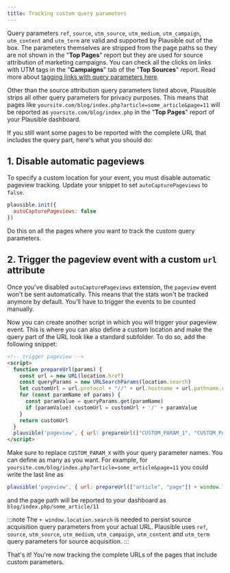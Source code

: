 ```yaml
---
title: Tracking custom query parameters
---
```


Query parameters `ref`, `source`, `utm_source`, `utm_medium`, `utm_campaign`, `utm_content` and `utm_term` are valid and supported by Plausible out of the box. The parameters themselves are stripped from the page paths so they are not shown in the "**Top Pages**" report but they are used for source attribution of  marketing campaigns. You can check all the clicks on links with UTM tags in the "**Campaigns**" tab of the "**Top Sources**" report. Read more about [tagging links with query parameters here](top-referrers.md).

Other than the source attribution query parameters listed above, Plausible strips all other query parameters for privacy purposes. This means that pages like `yoursite.com/blog/index.php?article=some_article&page=11` will be reported as `yoursite.com/blog/index.php` in the "**Top Pages**" report of your Plausible dashboard.

If you still want some pages to be reported with the complete URL that includes the query part, here's what you should do:

## 1. Disable automatic pageviews

To specify a custom location for your event, you must disable automatic pageview tracking. Update your snippet to set `autoCapturePageviews` to `false`.

```javascript
plausible.init({
  autoCapturePageviews: false
})
```

Do this on all the pages where you want to track the custom query parameters.

## 2. Trigger the pageview event with a custom `url` attribute

Once you've disabled `autoCapturePageviews` extension, the `pageview` event won't be sent automatically. This means that the stats won't be tracked anymore by default. You'll have to trigger the events to be counted manually.

Now you can create another script in which you will trigger your pageview event. This is where you can also define a custom location and
make the query part of the URL look like a standard subfolder. To do so, add the following snippet:

```html
<!-- trigger pageview -->
<script>
  function prepareUrl(params) {
    const url = new URL(location.href)
    const queryParams = new URLSearchParams(location.search)
    let customUrl = url.protocol + "//" + url.hostname + url.pathname.replace(/\/$/, '')
    for (const paramName of params) {
      const paramValue = queryParams.get(paramName)
      if (paramValue) customUrl = customUrl + '/' + paramValue
    }
    return customUrl
  }
  plausible('pageview', { url: prepareUrl(["CUSTOM_PARAM_1", "CUSTOM_PARAM_2", ... ]) + window.location.search })
</script>
```
Make sure to replace `CUSTOM_PARAM_X` with your query parameter names. You can define as many as you want.
For example, for `yoursite.com/blog/index.php?article=some_article&page=11` you could write the last line as

```javascript
plausible('pageview', { url: prepareUrl(["article", "page"]) + window.location.search });
```

and the page path will be reported to your dashboard as `blog/index.php/some_article/11`


:::note
The `+ window.location.search` is needed to persist source acquisition query parameters from your actual URL. Plausible uses `ref`, `source`, `utm_source`, `utm_medium`, `utm_campaign`, `utm_content` and `utm_term` query parameters for source acquisition.
:::

That's it! You're now tracking the complete URLs of the pages that include custom parameters.
